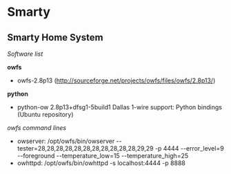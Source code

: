 Smarty
==============

Smarty Home System
--------------

*Software list*

**owfs**
- owfs-2.8p13 (http://sourceforge.net/projects/owfs/files/owfs/2.8p13/)

**python**
- python-ow 2.8p13+dfsg1-5build1  Dallas 1-wire support: Python bindings (Ubuntu repository)

*owfs command lines*
- owserver: /opt/owfs/bin/owserver --tester=28,28,28,28,28,28,28,28,28,28,28,29,29 -p 4444 --error_level=9 --foreground --temperature_low=15 --temperature_high=25
- owhttpd: /opt/owfs/bin/owhttpd -s localhost:4444 -p 8888

